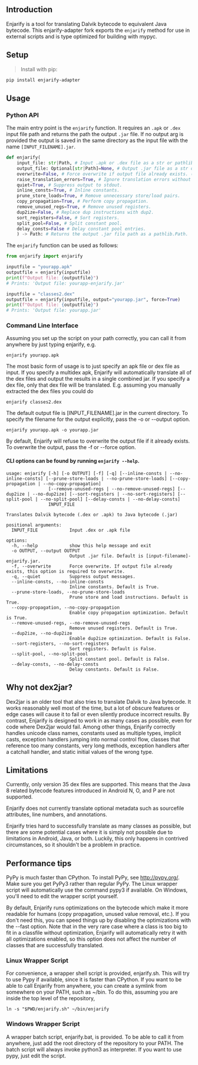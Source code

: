 ## Introduction

Enjarify is a tool for translating Dalvik bytecode to equivalent Java bytecode. This enjarify-adapter fork exports the `enjarify` method for use in external scripts and is type optimized for building with mypyc.


## Setup
> Install with pip:
```bash
pip install enjarify-adapter
```

## Usage

### Python API
The main entry point is the `enjarify` function. It requires an `.apk` or `.dex` input file path and returns the path the output `.jar` file. If no output arg is provided the output is saved in the same directory as the input file with the name `[INPUT_FILENAME].jar`.


```python
def enjarify(
    input_file: str|Path, # Input .apk or .dex file as a str or pathlib.Path.
    output_file: Optional[str|Path]=None, # Output .jar file as a str or pathlib.Path.
    overwrite=False, # Force overwrite if output file already exists. (Error will raise if not set and output file exists.) 
    raise_translation_errors=True, # Ignore translation errors without raising exceptions.
    quiet=True, # Suppress output to stdout.
    inline_consts=True, # Inline constants.
    prune_store_loads=True, # Remove unnecessary store/load pairs.
    copy_propagation=True, # Perform copy propagation.
    remove_unused_regs=True, # Remove unused registers.
    dup2ize=False, # Replace dup instructions with dup2.
    sort_registers=False, # Sort registers.
    split_pool=False, # Split constant pool.
    delay_consts=False # Delay constant pool entries.
    ) -> Path: # Returns the output .jar file path as a pathlib.Path.
```

The `enjarify` function can be used as follows:

```python
from enjarify import enjarify

inputfile = "yourapp.apk"
outputfile = enjarify(inputfile)
print(f"Output file: {outputfile}")
# Prints: 'Output file: yourapp-enjarify.jar'

inputfile = "classes2.dex"
outputfile = enjarify(inputfile, output="yourapp.jar", force=True)
print(f"Output file: {outputfile}")
# Prints: 'Output file: yourapp.jar'
```

### Command Line Interface
Assuming you set up the script on your path correctly, you can call it from anywhere by just typing enjarify, e.g.

    enjarify yourapp.apk

The most basic form of usage is to just specify an apk file or dex file as input. If you specify a multidex apk, Enjarify will automatically translate all of the dex files and output the results in a single combined jar. If you specify a dex file, only that dex file will be translated. E.g. assuming you manually extracted the dex files you could do

    enjarify classes2.dex

The default output file is [INPUT_FILENAME].jar in the current directory. To specify the filename for the output explicitly, pass the -o or --output option.

    enjarify yourapp.apk -o yourapp.jar

By default, Enjarify will refuse to overwrite the output file if it already exists. To overwrite the output, pass the -f or --force option.

#### CLI options can be found by running `enjarify --help`.
```base
usage: enjarify [-h] [-o OUTPUT] [-f] [-q] [--inline-consts | --no-inline-consts] [--prune-store-loads | --no-prune-store-loads] [--copy-propagation | --no-copy-propagation]
                [--remove-unused-regs | --no-remove-unused-regs] [--dup2ize | --no-dup2ize] [--sort-registers | --no-sort-registers] [--split-pool | --no-split-pool] [--delay-consts | --no-delay-consts]
                INPUT_FILE

Translates Dalvik bytecode (.dex or .apk) to Java bytecode (.jar)

positional arguments:
  INPUT_FILE            Input .dex or .apk file

options:
  -h, --help            show this help message and exit
  -o OUTPUT, --output OUTPUT
                        Output .jar file. Default is [input-filename]-enjarify.jar.
  -f, --overwrite       Force overwrite. If output file already exists, this option is required to overwrite.
  -q, --quiet           Suppress output messages.
  --inline-consts, --no-inline-consts
                        Inline constants. Default is True.
  --prune-store-loads, --no-prune-store-loads
                        Prune store and load instructions. Default is True.
  --copy-propagation, --no-copy-propagation
                        Enable copy propagation optimization. Default is True.
  --remove-unused-regs, --no-remove-unused-regs
                        Remove unused registers. Default is True.
  --dup2ize, --no-dup2ize
                        Enable dup2ize optimization. Default is False.
  --sort-registers, --no-sort-registers
                        Sort registers. Default is False.
  --split-pool, --no-split-pool
                        Split constant pool. Default is False.
  --delay-consts, --no-delay-consts
                        Delay constants. Default is False.
  ```


## Why not dex2jar?

Dex2jar is an older tool that also tries to translate Dalvik to Java bytecode. It works reasonably well most of the time, but a lot of obscure features or edge cases will cause it to fail or even silently produce incorrect results. By contrast, Enjarify is designed to work in as many cases as possible, even for code where Dex2jar would fail. Among other things, Enjarify correctly handles unicode class names, constants used as multiple types, implicit casts, exception handlers jumping into normal control flow, classes that reference too many constants, very long methods, exception handlers after a catchall handler, and static initial values of the wrong type.


## Limitations

Currently, only version 35 dex files are supported. This means that the Java 8 related bytecode features introduced in Android N, O, and P are not supported.

Enjarify does not currently translate optional metadata such as sourcefile attributes, line numbers, and annotations.

Enjarify tries hard to successfully translate as many classes as possible, but there are some potential cases where it is simply not possible due to limitations in Android, Java, or both. Luckily, this only happens in contrived circumstances, so it shouldn't be a problem in practice.


## Performance tips

PyPy is much faster than CPython. To install PyPy, see http://pypy.org/. Make sure you get PyPy3 rather than regular PyPy. The Linux wrapper script will automatically use the command pypy3 if available. On Windows, you'll need to edit the wrapper script yourself.

By default, Enjarify runs optimizations on the bytecode which make it more readable for humans (copy propagation, unused value removal, etc.). If you don't need this, you can speed things up by disabling the optimizations with the --fast option. Note that in the very rare case where a class is too big to fit in a classfile without optimization, Enjarify will automatically retry it with all optimizations enabled, so this option does not affect the number of classes that are successfully translated.

### Linux Wrapper Script

For convenience, a wrapper shell script is provided, enjarify.sh. This will try to use Pypy if available, since it is faster than CPython. If you want to be able to call Enjarify from anywhere, you can create a symlink from somewhere on your PATH, such as ~/bin. To do this, assuming you are inside the top level of the repository,

    ln -s "$PWD/enjarify.sh" ~/bin/enjarify

### Windows Wrapper Script

A wrapper batch script, enjarify.bat, is provided. To be able to call it from anywhere, just add the root directory of the repository to your PATH. The batch script will always invoke python3 as interpreter. If you want to use pypy, just edit the script.